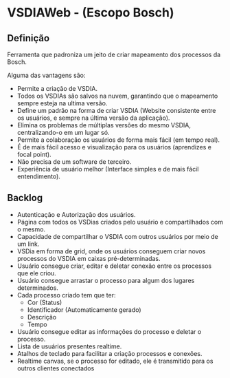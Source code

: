 # VSDIAWeb - (Escopo Bosch) 

## Definição

Ferramenta que padroniza um jeito de criar mapeamento dos processos da Bosch.

Alguma das vantagens são: 
- Permite a criação de VSDIA. 
- Todos os VSDIAs são salvos na nuvem, garantindo que o mapeamento sempre esteja na ultima versão. 
- Define um padrão na forma de criar VSDIA (Website consistente entre os usuários, e sempre na última versão da aplicação). 
- Elimina os problemas de múltiplas versões do mesmo VSDIA, centralizando-o em um lugar só. 
- Permite a colaboração os usuários de forma mais fácil (em tempo real). 
- É de mais fácil acesso e visualização para os usuários (aprendizes e focal point). 
- Não precisa de um software de terceiro. 
- Experiência de usuário melhor (Interface simples e de mais fácil entendimento). 

## Backlog 

- Autenticação e Autorização dos usuários. 
- Página com todos os VSDias criados pelo usuário e compartilhados com o mesmo. 
- Capacidade de compartilhar o VSDIA com outros usuários por meio de um link. 
- VSDia em forma de grid, onde os usuários conseguem criar novos processos do VSDIA em caixas pré-determinadas. 
- Usuário consegue criar, editar e deletar conexão entre os processos que ele criou. 
- Usuário consegue arrastar o processo para algum dos lugares determinados. 
- Cada processo criado tem que ter: 
  - Cor (Status) 
  - Identificador (Automaticamente gerado) 
  - Descrição 
  - Tempo 
- Usuário consegue editar as informações do processo e deletar o processo. 
- Lista de usuários presentes realtime. 
- Atalhos de teclado para facilitar a criação processos e conexões. 
- Realtime canvas, se o processo for editado, ele é transmitido para os outros clientes conectados